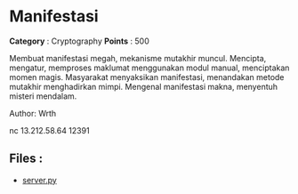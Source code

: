 # Manifestasi

**Category** : Cryptography
**Points** : 500

Membuat manifestasi megah, mekanisme mutakhir muncul. 
Mencipta, mengatur, memproses maklumat menggunakan modul manual, menciptakan momen magis. Masyarakat menyaksikan manifestasi, menandakan metode mutakhir menghadirkan mimpi. Mengenal manifestasi makna, menyentuh misteri mendalam.

Author: Wrth

nc 13.212.58.64 12391

## Files : 
 - [server.py](./server.py)


